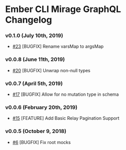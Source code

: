 # Ember CLI Mirage GraphQL Changelog

### v0.1.0 (July 10th, 2019)

* [#23](https://github.com/kloeckner-i/ember-cli-mirage-graphql/pull/23) [BUGFIX] Rename varsMap to argsMap

### v0.0.8 (June 11th, 2019)

* [#20](https://github.com/kloeckner-i/ember-cli-mirage-graphql/pull/20) [BUGFIX] Unwrap non-null types

### v0.0.7 (April 5th, 2019)

* [#17](https://github.com/kloeckner-i/ember-cli-mirage-graphql/pull/17) [BUGFIX] Allow for no mutation type in schema

### v0.0.6 (February 20th, 2019)

* [#15](https://github.com/kloeckner-i/ember-cli-mirage-graphql/pull/15) [FEATURE] Add Basic Relay Pagination Support

### v0.0.5 (October 9, 2018)

* [#6](https://github.com/kloeckner-i/ember-cli-mirage-graphql/pull/6) [BUGFIX] Fix root mocks
